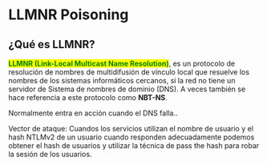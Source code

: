 # LLMNR Poisoning



## ¿Qué es LLMNR?

<mark style="color:green;">**LLMNR (Link-Local Multicast Name Resolution)**</mark>, es un protocolo de resolución de nombres de multidifusión de vínculo local que resuelve los nombres de los sistemas informáticos cercanos, si la red no tiene un servidor de Sistema de nombres de dominio (DNS). A veces también se hace referencia a este protocolo como **NBT-NS**.

Normalmente entra en acción cuando el DNS falla..

Vector de ataque: Cuandos los servicios utilizan el nombre de usuario y el hash NTLMv2 de un usuario cuando responden adecuadamente podemos obtener el hash de usuarios y utilizar la técnica de pass the hash para robar la sesión de los usuarios.

